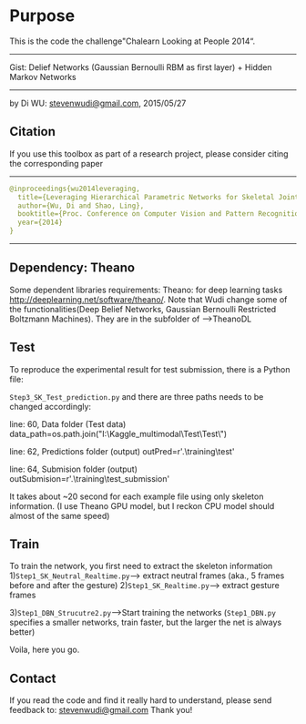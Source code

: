 Purpose
=============
This is the code the challenge"Chalearn Looking at People 2014“.
******************************************************************************************************
Gist: Delief Networks (Gaussian Bernoulli RBM as first layer) + Hidden Markov Networks
******************************************************************************************************
by Di WU: stevenwudi@gmail.com, 2015/05/27


Citation
-------
If you use this toolbox as part of a research project, please consider citing the corresponding paper
******************************************************************************************************
```yaml
@inproceedings{wu2014leveraging,
  title={Leveraging Hierarchical Parametric Networks for Skeletal Joints Based Action Segmentation and Recognition},
  author={Wu, Di and Shao, Ling},
  booktitle={Proc. Conference on Computer Vision and Pattern Recognition (CVPR)},
  year={2014}
}
```
******************************************************************************************************


Dependency: Theano
-------
Some dependent libraries requirements:
Theano: for deep learning tasks http://deeplearning.net/software/theano/.
		Note that Wudi change some of the functionalities(Deep Belief Networks, Gaussian Bernoulli Restricted Boltzmann Machines).
		They are in the subfolder of -->TheanoDL


	
Test
-------
To reproduce the experimental result for test submission, there is a Python file:

`Step3_SK_Test_prediction.py` and there are three paths needs to be changed accordingly:

line: 60, Data folder (Test data)
data_path=os.path.join("I:\Kaggle_multimodal\Test\Test\\") 
 
line: 62, Predictions folder (output)
outPred=r'.\training\test'

line: 64, Submision folder (output)
outSubmision=r'.\training\test_submission'

It takes about ~20 second for each example file using only skeleton information. (I use Theano GPU model, but I reckon CPU model should almost of the same speed)

Train
-------
To train the network, you first need to extract the skeleton information 
1)`Step1_SK_Neutral_Realtime.py`--> extract neutral frames (aka., 5 frames before and after the gesture)
2)`Step1_SK_Realtime.py`--> extract gesture frames

3)`Step1_DBN_Strucutre2.py`-->Start training the networks (`Step1_DBN.py` specifies a smaller networks, train faster, but the larger the net is always better)

Voila, here you go.


Contact
-------
If you read the code and find it really hard to understand, please send feedback to: stevenwudi@gmail.com
Thank you!
